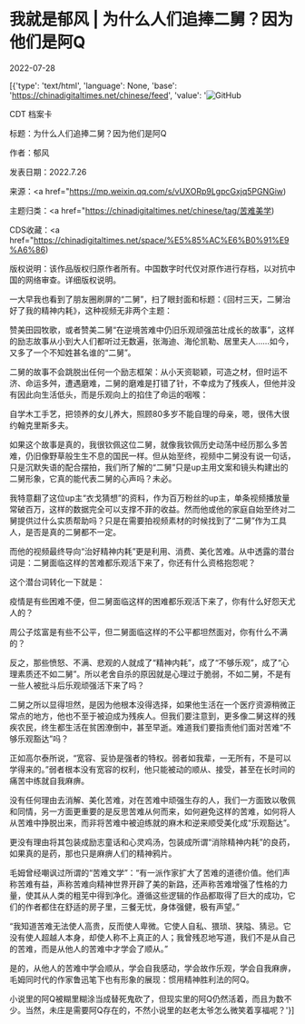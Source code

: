 # 我就是郁风 | 为什么人们追捧二舅？因为他们是阿Q

2022-07-28

[{'type': 'text/html', 'language': None, 'base': 'https://chinadigitaltimes.net/chinese/feed', 'value': '![GitHub](https://chinadigitaltimes.net/chinese/files/2022/07/image-1658969473325.png)



CDT 档案卡

标题：为什么人们追捧二舅？因为他们是阿Q

作者：郁风

发表日期：2022.7.26

来源：<a href="https://mp.weixin.qq.com/s/vUXORp9LgpcGxjq5PGNGiw)

主题归类：<a href="https://chinadigitaltimes.net/chinese/tag/苦难美学)

CDS收藏：<a href="https://chinadigitaltimes.net/space/%E5%85%AC%E6%B0%91%E9%A6%86)

版权说明：该作品版权归原作者所有。中国数字时代仅对原作进行存档，以对抗中国的网络审查。详细版权说明。





一大早我也看到了朋友圈刷屏的“二舅”，扫了眼封面和标题：《回村三天，二舅治好了我的精神内耗》，这种视频无非两个主题：

赞美田园牧歌，或者赞美二舅“在逆境苦难中仍旧乐观顽强茁壮成长的故事”，这样的励志故事从小到大人们都听过无数遍，张海迪、海伦凯勒、居里夫人……如今，又多了一个不知姓甚名谁的“二舅”。

二舅的故事不会跳脱出任何一个励志框架：从小天资聪颖，可造之材，但时运不济、命运多舛，遭遇磨难，二舅的磨难是打错了针，不幸成为了残疾人，但他并没有因此向生活低头，而是乐观向上的掐住了命运的咽喉：

自学木工手艺，把领养的女儿养大，照顾80多岁不能自理的母亲，嗯，很伟大很约翰克里斯多夫。

如果这个故事是真的，我很钦佩这位二舅，就像我钦佩历史动荡中经历那么多苦难，仍旧像野草般生生不息的国民一样。但从始至终，视频中二舅没有说一句话，只是沉默失语的配合摆拍，我们所了解的“二舅”只是up主用文案和镜头构建出的二舅形象，它真的能代表二舅的心声吗？未必。

我特意翻了这位up主“衣戈猜想”的资料，作为百万粉丝的up主，单条视频播放量常破百万，这样的数据完全可以支撑不菲的收益。然而他或他的家庭自始至终对二舅提供过什么实质帮助吗？只是在需要拍视频素材的时候找到了“二舅”作为工具人，是否是真的二舅都不一定。

而他的视频最终导向“治好精神内耗”更是利用、消费、美化苦难。从中透露的潜台词是：二舅面临这样的苦难都乐观活下来了，你还有什么资格抱怨呢？

这个潜台词转化一下就是：

疫情是有些困难不便，但二舅面临这样的困难都乐观活下来了，你有什么好怨天尤人的？

周公子炫富是有些不公平，但二舅面临这样的不公平都坦然面对，你有什么不满的？

反之，那些愤怒、不满、悲观的人就成了“精神内耗”，成了“不够乐观”，成了“心理素质还不如二舅”。所以老舍自杀的原因就是心理过于脆弱，不如二舅，不是有一些人被批斗后乐观顽强活下来了吗？

二舅之所以显得坦然，是因为他根本没得选择，如果他生活在一个医疗资源稍微正常点的地方，他也不至于被迫成为残疾人。但我们要注意到，更多像二舅这样的残疾农民，终生都生活在贫困潦倒中，甚至早逝。难道我们要指责他们面对苦难“不够乐观豁达”吗？

正如高尔泰所说，“宽容、妥协是强者的特权。弱者如我辈，一无所有，不是可以学得来的。”弱者根本没有宽容的权利，他只能被动的顺从、接受，甚至在长时间的痛苦中练就自我麻痹。

没有任何理由去消解、美化苦难，对在苦难中顽强生存的人，我们一方面致以敬佩和同情，另一方面更重要的是反思苦难从何而来，如何避免这样的苦难，如何将人从苦难中挣脱出来，而非将苦难中被迫练就的麻木和逆来顺受美化成“乐观豁达”。

更没有理由将其包装成励志童话和心灵鸡汤，包装成所谓“消除精神内耗”的良药，如果真的是药，那也只是麻痹人们的精神鸦片。

毛姆曾经嘲讽过所谓的“苦难文学”：“有一派作家扩大了苦难的道德价值。他们声称苦难有益，声称苦难向精神世界开辟了美的新路，还声称苦难增强了性格的力量，使其从人类的粗芜中得到净化。遵循这些逻辑的作品都取得了巨大的成功，它们的作者都住在舒适的房子里，三餐无忧，身体强健，极有声望。”

“我知道苦难无法使人高贵，反而使人卑微。它使人自私、猥琐、狭隘、猜忌。它没有使人超越人本身，却使人称不上真正的人；我曾残忍地写道，我们不是从自己的苦难，而是从他人的苦难中才学会了顺从。”

是的，从他人的苦难中学会顺从，学会自我感动，学会故作乐观，学会自我麻痹，毛姆同时代的作家鲁迅笔下也有形象的展现：惯用精神胜利法的阿Q。

小说里的阿Q被糊里糊涂当成替死鬼砍了，但现实里的阿Q仍然活着，而且为数不少。当然，未庄是需要阿Q存在的，不然小说里的赵老太爷怎么微笑着享福呢？'}]